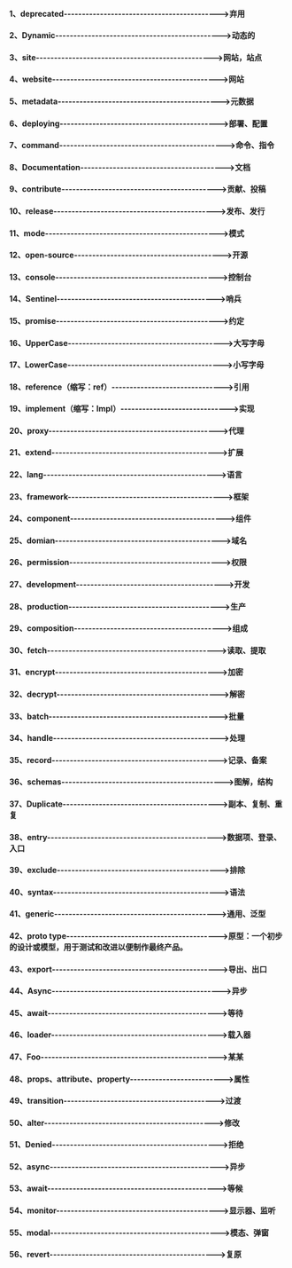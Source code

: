 #### 1、deprecated------------------------------------------->弃用

#### 2、Dynamic---------------------------------------------->动态的

#### 3、site------------------------------------------------->网站，站点

#### 4、website---------------------------------------------->网站

#### 5、metadata--------------------------------------------->元数据

#### 6、deploying-------------------------------------------->部署、配置

#### 7、command---------------------------------------------->命令、指令

#### 8、Documentation---------------------------------------->文档

#### 9、contribute------------------------------------------->贡献、投稿

#### 10、release--------------------------------------------->发布、发行

#### 11、mode------------------------------------------------>模式

#### 12、open-source----------------------------------------->开源

#### 13、console--------------------------------------------->控制台

#### 14、Sentinel-------------------------------------------->哨兵

#### 15、promise--------------------------------------------->约定

#### 16、UpperCase------------------------------------------->大写字母

#### 17、LowerCase------------------------------------------->小写字母

#### 18、reference（缩写：ref）------------------------------->引用

#### 19、implement（缩写：Impl）------------------------------>实现

#### 20、proxy----------------------------------------------->代理

#### 21、extend---------------------------------------------->扩展 

#### 22、lang------------------------------------------------>语言

#### 23、framework------------------------------------------->框架

#### 24、component------------------------------------------->组件

#### 25、domian---------------------------------------------->域名

#### 26、permission------------------------------------------>权限 

#### 27、development----------------------------------------->开发

#### 28、production------------------------------------------>生产

#### 29、composition----------------------------------------->组成

#### 30、fetch----------------------------------------------->读取、提取

#### 31、encrypt--------------------------------------------->加密

#### 32、decrypt--------------------------------------------->解密

#### 33、batch----------------------------------------------->批量

#### 34、handle---------------------------------------------->处理

#### 35、record---------------------------------------------->记录、备案

#### 36、schemas--------------------------------------------->图解，结构

#### 37、Duplicate------------------------------------------->副本、复制、重复

#### 38、entry----------------------------------------------->数据项、登录、入口

#### 39、exclude--------------------------------------------->排除

#### 40、syntax---------------------------------------------->语法

#### 41、generic--------------------------------------------->通用、泛型

#### 42、proto type------------------------------------------>原型：一个初步的设计或模型，用于测试和改进以便制作最终产品。

#### 43、export---------------------------------------------->导出、出口

#### 44、Async----------------------------------------------->异步

#### 45、await----------------------------------------------->等待

#### 46、loader---------------------------------------------->载入器

#### 47、Foo------------------------------------------------->某某

#### 48、props、attribute、property-------------------------->属性

#### 49、transition------------------------------------------>过渡

#### 50、alter----------------------------------------------->修改

#### 51、Denied---------------------------------------------->拒绝

#### 52、async----------------------------------------------->异步

#### 53、await----------------------------------------------->等候

#### 54、monitor--------------------------------------------->显示器、监听

#### 55、modal----------------------------------------------->模态、弹窗

#### 56、revert---------------------------------------------->复原
